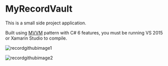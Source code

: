 # MyRecordVault
This is a small side project application.

Built using <a href="https://msdn.microsoft.com/en-us/library/hh848246.aspx">MVVM</a> pattern with C# 6 features, you must be running VS 2015 or Xamarin Studio to compile.

![recordgithubimage1](https://cloud.githubusercontent.com/assets/8529024/24075482/d49fc430-0bf2-11e7-982d-76e951d19e25.jpg)


![recordgithubimage2](https://cloud.githubusercontent.com/assets/8529024/24075744/76968e78-0bf7-11e7-8ecd-5c9115e18be4.jpg)

